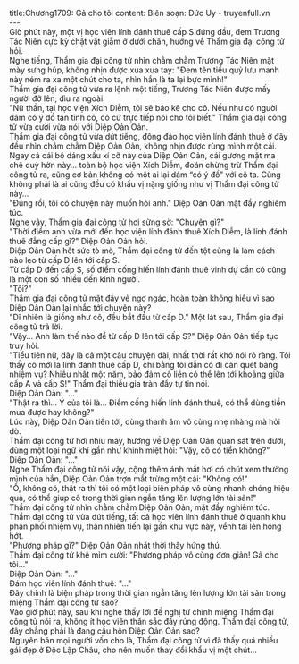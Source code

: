 title:Chương1709: Gả cho tôi
content:
Biên soạn: Đức Uy - truyenfull.vn<br>---<br>Giờ phút này, một vị học viên lính đánh thuê cấp S đứng đầu, đem Trương Tác Niên cực kỳ chật vật giẫm ở dưới chân, hướng về Thẩm gia đại công tử hỏi.<br>Nghe tiếng, Thẩm gia đại công tử nhìn chằm chằm Trương Tác Niên mặt mày sưng húp, không nhịn được xua xua tay: "Đem tên tiểu quỷ lưu manh này ném ra xa một chút cho ta, nhìn hắn là ta lại bực mình!"<br>Thẩm gia đại công tử vừa ra lệnh một tiếng, Trương Tác Niên được mấy người đỡ lên, dìu ra ngoài.<br>"Nữ thần, tại học viện Xích Diễm, tôi sẽ bảo kê cho cô. Nếu như có người dám có ý đồ tán tỉnh cô, cô cứ trực tiếp nói cho tôi biết." Thẩm gia đại công tử vừa cười vừa nói với Diệp Oản Oản.<br>Thẩm gia đại công tử vừa dứt tiếng, đông đảo học viên lính đánh thuê ở đây đều nhìn chằm chằm Diệp Oản Oản, không nhịn được rùng mình một cái. Ngay cả cái bộ dáng xấu xí cỡ này của Diệp Oản Oản, cái gương mặt ma chê quỷ hờn này... toàn bộ học viện Xích Diễm, đoán chừng trừ Thẩm đại công tử ra, cũng cơ bản không có một ai lại dám “có ý đồ” với cô ta. Cũng không phải là ai cũng đều có khẩu vị nặng giống như vị Thẩm đại công tử này…<br>"Đúng rồi, tôi có chuyện này muốn hỏi anh." Diệp Oản Oản mặt đầy nghiêm túc.<br>Nghe vậy, Thẩm gia đại công tử hơi sững sờ: "Chuyện gì?"<br>"Thời điểm anh vừa mới đến học viện lính đánh thuê Xích Diễm, là lính đánh thuê đẳng cấp gì?" Diệp Oản Oản hỏi.<br>Diệp Oản Oản hết sức tò mò, Thẩm đại công tử đến tột cùng là làm cách nào leo từ cấp D lên tới cấp S.<br>Từ cấp D đến cấp S, số điểm cống hiến lính đánh thuê vinh dự cần có cũng là một con số nhiều đến kinh người.<br>"Tôi?"<br>Thẩm gia đại công tử mặt đầy vẻ ngơ ngác, hoàn toàn không hiểu vì sao Diệp Oản Oản lại nhắc tới chuyện này?<br>"Dĩ nhiên là giống như cô, đều bắt đầu từ cấp D." Một lát sau, Thẩm gia đại công tử trả lời.<br>"Vậy... Anh làm thế nào để từ cấp D lên tới cấp S?" Diệp Oản Oản tiếp tục truy hỏi.<br>"Tiểu tiên nữ, đây là cả một câu chuyện dài, nhất thời rất khó nói rõ ràng. Tôi thấy cô mới là lính đánh thuê cấp D, chi bằng tôi dẫn cô đi càn quét bảng nhiệm vụ? Nhiều nhất một năm, bảo đảm cô liền có thể lên tới khoảng giữa cấp A và cấp S!" Thẩm đại thiếu gia tràn đầy tự tin nói.<br>Diệp Oản Oản: "..."<br>"Thật ra thì... Ý của tôi là... Điểm cống hiến lính đánh thuê, có thể dùng tiền mua được hay không?"<br>Lúc này, Diệp Oản Oản tiến tới, dùng thanh âm vô cùng nhẹ nhàng mà hỏi dò.<br>Thẩm đại công tử hơi nhíu mày, hướng về Diệp Oản Oản quan sát trên dưới, dùng một loại ngữ khí gần như khinh miệt hỏi: "Vậy, cô có tiền không?"<br>Diệp Oản Oản: "..."<br>Nghe Thẩm đại công tử nói vậy, cộng thêm ánh mắt hơi có chút xem thường mình của hắn, Diệp Oản Oản trợn mắt trừng một cái: "Không có!"<br>"Ồ, không có, thật ra thì tôi có một loại biện pháp vô cùng nhanh chóng hiệu quả, có thể giúp cô trong thời gian ngắn tăng lên lượng lớn tài sản!"<br>Thẩm đại công tử nhìn chằm chằm Diệp Oản Oản, mặt đầy nghiêm túc.<br>Thẩm đại công tử vừa dứt tiếng, tất cả học viên lính đánh thuê ở quanh khu phân phối nhiệm vụ, thản nhiên tiến lại gần khu vực này, vểnh tai lên hóng hớt.<br>"Phương pháp gì?" Diệp Oản Oản nhất thời thấy hứng thú.<br>Thẩm đại công tử khẽ mỉm cười: "Phương pháp vô cùng đơn giản! Gả cho tôi..."<br>Diệp Oản Oản: "..."<br>Đám học viên lính đánh thuê: "..."<br>Đây chính là biện pháp trong thời gian ngắn tăng lên lượng lớn tài sản trong miệng Thẩm đại công tử sao?<br>Vào giờ phút này, sau khi nghe thấy lời đề nghị từ chính miệng Thẩm đại công tử nói ra, không ít học viên thần sắc đầy rúng động. Thẩm đại công tử, đây chẳng phải là đang cầu hôn Diệp Oản Oản sao?<br>Nguyên bản mọi người vốn cho là, Thẩm đại công tử vì đã thấy quá nhiều gái đẹp ở Độc Lập Châu, cho nên muốn thay đổi khẩu vị một chút…